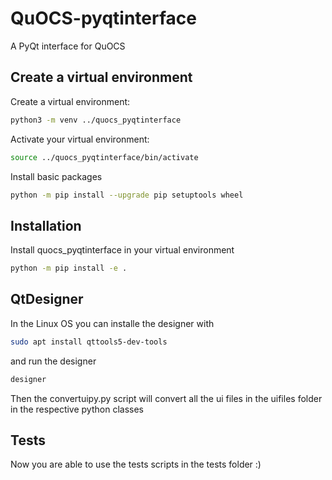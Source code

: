 # QuOCS-pyqtinterface
A PyQt interface for QuOCS
## Create a virtual environment
Create a virtual environment:
```bash
python3 -m venv ../quocs_pyqtinterface
```
Activate your virtual environment:
```bash
source ../quocs_pyqtinterface/bin/activate
```
Install basic packages
```bash
python -m pip install --upgrade pip setuptools wheel
```
## Installation
Install quocs_pyqtinterface in your virtual environment
```bash
python -m pip install -e .
```

## QtDesigner
In the Linux OS you can installe the designer with
```bash
sudo apt install qttools5-dev-tools
```
and run the designer
```bash
designer
```
Then the convertuipy.py script will convert all the ui files in the uifiles folder in the respective python classes

## Tests
Now you are able to use the tests scripts in the tests folder
:)



